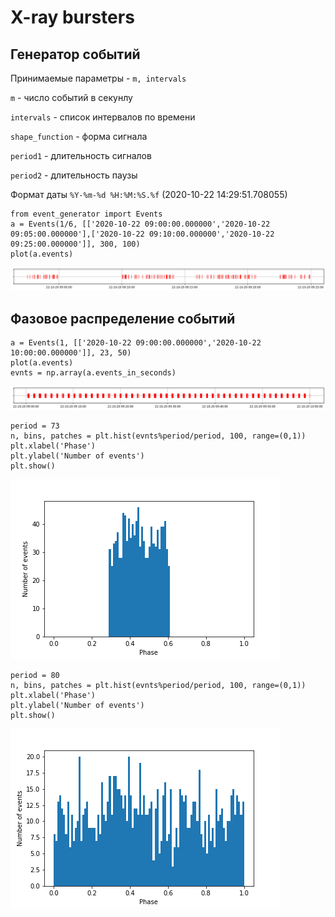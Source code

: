 # X-ray bursters

## Генератор событий  

Принимаемые параметры - `m, intervals`

`m` - число событий в cекунлу

`intervals` - список интервалов по времени

`shape_function` - форма сигнала

`period1` - длительность сигналов

`period2` - длительность паузы

Формат даты `%Y-%m-%d %H:%M:%S.%f` (2020-10-22 14:29:51.708055)
```
from event_generator import Events
a = Events(1/6, [['2020-10-22 09:00:00.000000','2020-10-22 09:05:00.000000'],['2020-10-22 09:10:00.000000','2020-10-22 09:25:00.000000']], 300, 100)
plot(a.events)
```

![example](examples/example.png)


## Фазовое распределение событий
```
a = Events(1, [['2020-10-22 09:00:00.000000','2020-10-22 10:00:00.000000']], 23, 50)
plot(a.events)
evnts = np.array(a.events_in_seconds)
```

![example1](examples/example1.png)

```
period = 73
n, bins, patches = plt.hist(evnts%period/period, 100, range=(0,1))
plt.xlabel('Phase')
plt.ylabel('Number of events')
plt.show()
```

![example2](examples/example2.png)

```
period = 80
n, bins, patches = plt.hist(evnts%period/period, 100, range=(0,1))
plt.xlabel('Phase')
plt.ylabel('Number of events')
plt.show()
```
![example3](examples/example3.png)

